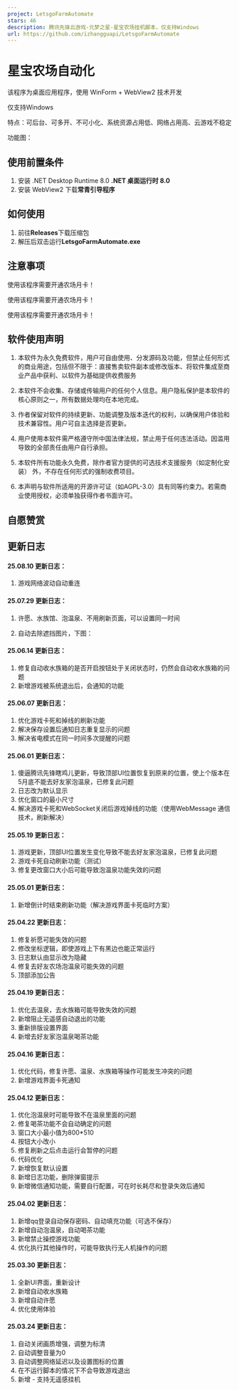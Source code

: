 ```yaml
---
project: LetsgoFarmAutomate
stars: 46
description: 腾讯先锋云游戏-元梦之星-星宝农场挂机脚本，仅支持Windows
url: https://github.com/izhangguapi/LetsgoFarmAutomate
---
```


星宝农场自动化
=======

该程序为桌面应用程序，使用 WinForm + WebView2 技术开发

仅支持Windows

特点：可后台、可多开、不可小化、系统资源占用低、网络占用高、云游戏不稳定

功能图：

使用前置条件
------

1.  安装 .NET Desktop Runtime 8.0 **.NET 桌面运行时 8.0**
2.  安装 WebView2 下载**常青引导程序**

如何使用
----

1.  前往**Releases**下载压缩包
2.  解压后双击运行**LetsgoFarmAutomate.exe**

注意事项
----

使用该程序需要开通农场月卡！

使用该程序需要开通农场月卡！

使用该程序需要开通农场月卡！

软件使用声明
------

1.  本软件为永久免费软件，用户可自由使用、分发源码及功能，但禁止任何形式的商业用途，包括但不限于：直接售卖软件副本或修改版本、将软件集成至商业产品中获利、以软件为基础提供收费服务
    
2.  本软件不会收集、存储或传输用户的任何个人信息。用户隐私保护是本软件的核心原则之一，所有数据处理均在本地完成。
    
3.  作者保留对软件的持续更新、功能调整及版本迭代的权利，以确保用户体验和技术兼容性。用户可自主选择是否更新。
    
4.  用户使用本软件需严格遵守所中国法律法规，禁止用于任何违法活动。因滥用导致的全部责任由用户自行承担。
    
5.  本软件所有功能永久免费，除作者官方提供的可选技术支援服务（如定制化安装） 外，不存在任何形式的强制收费项目。
    
6.  本声明与软件所适用的开源许可证（如AGPL-3.0）具有同等约束力。若需商业使用授权，必须单独获得作者书面许可。
    

自愿赞赏
----

更新日志
----

#### 25.08.10 更新日志：

1.  游戏网络波动自动重连

#### 25.07.29 更新日志：

1.  许愿、水族馆、泡温泉、不用刷新页面，可以设置同一时间
    
2.  自动去除遮挡图片，下图：
    

#### 25.06.14 更新日志：

1.  修复自动收水族箱的是否开启按钮处于关闭状态时，仍然会自动收水族箱的问题
2.  新增游戏被系统退出后，会通知的功能

#### 25.06.07 更新日志：

1.  优化游戏卡死和掉线的刷新功能
2.  解决保存设置后通知日志重复显示的问题
3.  解决省电模式在同一时间多次提醒的问题

#### 25.06.01 更新日志：

1.  傻逼腾讯先锋瞎鸡儿更新，导致顶部UI位置恢复到原来的位置，使上个版本在5月底不能去好友家泡温泉，已修复此问题
2.  日志改为默认显示
3.  优化窗口的最小尺寸
4.  解决游戏卡死和WebSocket关闭后游戏掉线的功能（使用WebMessage 通信技术，刷新解决）

#### 25.05.19 更新日志：

1.  游戏更新，顶部UI位置发生变化导致不能去好友家泡温泉，已修复此问题
2.  游戏卡死自动刷新功能（测试）
3.  修复更改窗口大小后可能导致泡温泉功能失效的问题

#### 25.05.01 更新日志：

1.  新增倒计时结束刷新功能（解决游戏界面卡死临时方案）

#### 25.04.22 更新日志：

1.  修复祈愿可能失效的问题
2.  修改坐标逻辑，即使游戏上下有黑边也能正常运行
3.  日志默认由显示改为隐藏
4.  修复去好友农场泡温泉可能失效的问题
5.  顶部添加公告

#### 25.04.19 更新日志：

1.  优化去温泉，去水族箱可能导致失效的问题
2.  新增阻止无遥感自动退出的功能
3.  重新排版设置界面
4.  新增去好友家泡温泉喝茶功能

#### 25.04.16 更新日志：

1.  优化代码，修复许愿、温泉、水族箱等操作可能发生冲突的问题
2.  新增游戏界面卡死通知

#### 25.04.12 更新日志：

1.  优化泡温泉时可能导致不在温泉里面的问题
2.  修复喝茶功能不会自动确定的问题
3.  窗口大小最小值为800\*510
4.  按钮大小改小
5.  修复刷新之后点击运行会暂停的问题
6.  代码优化
7.  新增恢复默认设置
8.  新增日志功能，删除弹窗提示
9.  新增微信通知功能，需要自行配置，可在时长耗尽和登录失效后通知

#### 25.04.02 更新日志：

1.  新增qq登录自动保存密码、自动填充功能（可选不保存）
2.  新增自动泡温泉，自动喝茶功能
3.  新增禁止操控游戏功能
4.  优化执行其他操作时，可能导致执行无人机操作的问题

#### 25.03.30 更新日志：

1.  全新UI界面，重新设计
2.  新增自动收水族箱
3.  新增自动许愿
4.  优化使用体验

#### 25.03.24 更新日志：

1.  自动关闭画质增强，调整为标清
2.  自动调整音量为0
3.  自动调整网络延迟以及设置图标的位置
4.  在不运行脚本的情况下不会导致游戏退出
5.  新增 - 支持无遥感挂机
